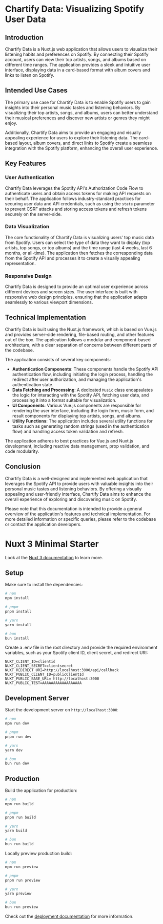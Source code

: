 # Chartify Data: Visualizing Spotify User Data

## Introduction

Chartify Data is a Nuxt.js web application that allows users to visualize their listening habits and preferences on Spotify. By connecting their Spotify account, users can view their top artists, songs, and albums based on different time ranges. The application provides a sleek and intuitive user interface, displaying data in a card-based format with album covers and links to listen on Spotify.

## Intended Use Cases

The primary use case for Chartify Data is to enable Spotify users to gain insights into their personal music tastes and listening behaviors. By visualizing their top artists, songs, and albums, users can better understand their musical preferences and discover new artists or genres they might enjoy.

Additionally, Chartify Data aims to provide an engaging and visually appealing experience for users to explore their listening data. The card-based layout, album covers, and direct links to Spotify create a seamless integration with the Spotify platform, enhancing the overall user experience.

## Key Features

### User Authentication

Chartify Data leverages the Spotify API's Authorization Code Flow to authenticate users and obtain access tokens for making API requests on their behalf. The application follows industry-standard practices for securing user data and API credentials, such as using the `state` parameter to prevent CSRF attacks and storing access tokens and refresh tokens securely on the server-side.

### Data Visualization

The core functionality of Chartify Data is visualizing users' top music data from Spotify. Users can select the type of data they want to display (top artists, top songs, or top albums) and the time range (last 4 weeks, last 6 months, or all-time). The application then fetches the corresponding data from the Spotify API and processes it to create a visually appealing representation.

### Responsive Design

Chartify Data is designed to provide an optimal user experience across different devices and screen sizes. The user interface is built with responsive web design principles, ensuring that the application adapts seamlessly to various viewport dimensions.

## Technical Implementation

Chartify Data is built using the Nuxt.js framework, which is based on Vue.js and provides server-side rendering, file-based routing, and other features out of the box. The application follows a modular and component-based architecture, with a clear separation of concerns between different parts of the codebase.

The application consists of several key components:

- **Authentication Components**: These components handle the Spotify API authentication flow, including initiating the login process, handling the redirect after user authorization, and managing the application's authentication state.
- **Data Fetching and Processing**: A dedicated `Music` class encapsulates the logic for interacting with the Spotify API, fetching user data, and processing it into a format suitable for visualization.
- **UI Components**: Various Vue.js components are responsible for rendering the user interface, including the login form, music form, and result components for displaying top artists, songs, and albums.
- **Utility Functions**: The application includes several utility functions for tasks such as generating random strings (used in the authentication flow) and handling access token validation and refresh.

The application adheres to best practices for Vue.js and Nuxt.js development, including reactive data management, prop validation, and code modularity.

## Conclusion

Chartify Data is a well-designed and implemented web application that leverages the Spotify API to provide users with valuable insights into their personal music tastes and listening behaviors. By offering a visually appealing and user-friendly interface, Chartify Data aims to enhance the overall experience of exploring and discovering music on Spotify.

Please note that this documentation is intended to provide a general overview of the application's features and technical implementation. For more detailed information or specific queries, please refer to the codebase or contact the application developers.

# Nuxt 3 Minimal Starter

Look at the [Nuxt 3 documentation](https://nuxt.com/docs/getting-started/introduction) to learn more.

## Setup

Make sure to install the dependencies:

```bash
# npm
npm install

# pnpm
pnpm install

# yarn
yarn install

# bun
bun install
```

Create a .env file in the root directory and provide the required environment variables, such as your Spotify client ID, client secret, and redirect URI:

    NUXT_CLIENT_ID=clientid
    NUXT_CLIENT_SECRET=clientsecret
    NUXT_REDIRECT_URI=http://localhost:3000/api/callback
    NUXT_PUBLIC_CLIENT_ID=publicClientId
    NUXT_PUBLIC_BASE_URL= http://localhost:3000
    NUXT_PUBLIC_TEST=AAAAAAAAAAAAAAAAAA

## Development Server

Start the development server on `http://localhost:3000`:

```bash
# npm
npm run dev

# pnpm
pnpm run dev

# yarn
yarn dev

# bun
bun run dev
```

## Production

Build the application for production:

```bash
# npm
npm run build

# pnpm
pnpm run build

# yarn
yarn build

# bun
bun run build
```

Locally preview production build:

```bash
# npm
npm run preview

# pnpm
pnpm run preview

# yarn
yarn preview

# bun
bun run preview
```

Check out the [deployment documentation](https://nuxt.com/docs/getting-started/deployment) for more information.
